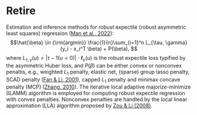 # Retire
Estimation and inference methods for robust expectile (robust asymmetric least squares) regression ([Man et al., 2022](https://arxiv.org/abs/2212.05562)):
$$\hat{\beta} \in {\rm{argmin}} \frac{1}{n}\sum_{i=1}^n L_{\tau, \gamma}(y_i - x_i^T \beta) + P(\beta), $$
where $L_{\tau, \gamma}(u) = |\tau - 1(u<0)| \cdot \ell_\gamma(u)$ is the robust expectile loss typified by the asymmetric Huber loss, and $P(\beta)$ can be either convex or nonconvex penaltis, e.g., weighted $L_1$ penalty, elastic net, (sparse) group lasso penalty, SCAD penalty ([Fan & Li, 2001](https://www.tandfonline.com/doi/abs/10.1198/016214501753382273)), capped $L_1$ penalty and minimax concave penalty (MCP) ([Zhang, 2010](https://projecteuclid.org/journals/annals-of-statistics/volume-38/issue-2/Nearly-unbiased-variable-selection-under-minimax-concave-penalty/10.1214/09-AOS729.full)).
The iterative local adaptive majorize-minimize (ILAMM) algorithm is employed for computing robust expectile regression with convex penalties. Nonconvex penalties are handled by the local linear approximation (LLA) algorithm proposed by [Zou & Li (2008)](https://projecteuclid.org/journals/annals-of-statistics/volume-36/issue-4/One-step-sparse-estimates-in-nonconcave-penalized-likelihood-models/10.1214/009053607000000802.full).
